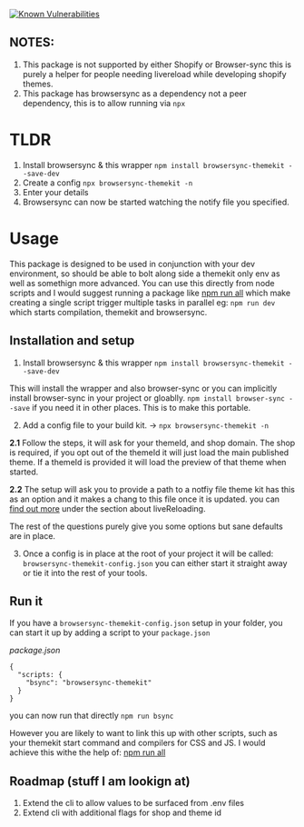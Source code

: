 [![Known Vulnerabilities](https://snyk.io/test/github/leighs-hammer/browsersync-themekit/badge.svg?targetFile=package.json)](https://snyk.io/test/github/leighs-hammer/browsersync-themekit?targetFile=package.json)

## NOTES: 

1. This package is not supported by either Shopify or Browser-sync this is purely a helper for people needing livereload while developing shopify themes. 
2. This package has browsersync as a dependency not a peer dependency, this is to allow running via `npx`

# TLDR
  1. Install browsersync & this wrapper `npm install browsersync-themekit --save-dev`
  2. Create a config `npx browsersync-themekit -n`
  3. Enter your details
  4. Browsersync can now be started watching the notify file you specified. 

# Usage

This package is designed to be used in conjunction with your dev environment, so should be able to bolt along side a themekit only env as well as somethign more advanced.
You can use this directly from node scripts and I would suggest running a package like [npm run all](https://www.npmjs.com/package/npm-run-all) which make creating a single 
script trigger multiple tasks in parallel eg: `npm run dev` which starts compilation, themekit and browsersync. 

## Installation and setup

1. Install browsersync & this wrapper `npm install browsersync-themekit --save-dev`

This will install the wrapper and also browser-sync or you can implicitly install browser-sync in your project or gloablly. `npm install browser-sync --save` if you need it in other places. 
This is to make this portable. 

2. Add a config file to your build kit. -> `npx browsersync-themekit -n`

  **2.1** Follow the steps, it will ask for your themeId, and shop domain. The shop is required, if you opt out of the themeId it will just load the main published theme. If a themeId is provided it will load the preview of that theme when started. 

  **2.2** The setup will ask you to provide a path to a notfiy file theme kit has this as an option and it makes a chang to this file once it is updated. you can [find out more](https://shopify.github.io/themekit/faq/) under the section about liveReloading.

  The rest of the questions purely give you some options but sane defaults are in place. 

3. Once a config is in place at the root of your project it will be called: `browsersync-themekit-config.json` you can either start it straight away or tie it into the rest of your tools. 

## Run it

If you have a `browsersync-themekit-config.json` setup in your folder, you can start it up by adding a script to your `package.json`

*package.json*

```
{
  "scripts: {
    "bsync": "browsersync-themekit"
  }
}
```
you can now run that directly `npm run bsync`

However you are likely to want to link this up with other scripts, such as your themekit start command and compilers for CSS and JS. 
I would achieve this withe the help of: [npm run all](https://www.npmjs.com/package/npm-run-all)


## Roadmap (stuff I am lookign at)

1. Extend the cli to allow values to be surfaced from .env files
2. Extend cli with additional flags for shop and theme id